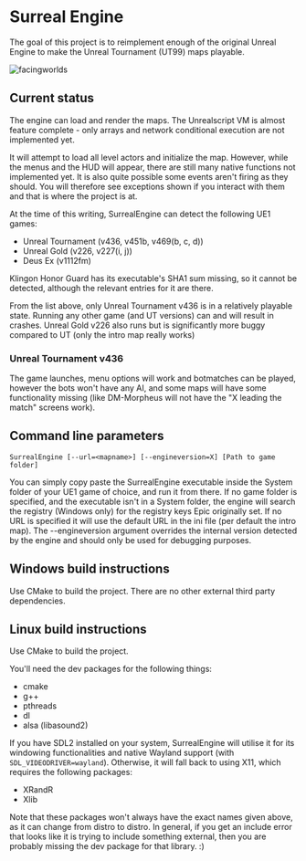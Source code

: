 # Surreal Engine

The goal of this project is to reimplement enough of the original Unreal Engine to make the Unreal Tournament (UT99) maps playable.

![facingworlds](https://user-images.githubusercontent.com/5136903/125014285-afc65580-e06d-11eb-80c0-0a1992a7d0ff.jpg)

## Current status

The engine can load and render the maps. The Unrealscript VM is almost feature complete - only arrays and network conditional execution are not implemented yet.

It will attempt to load all level actors and initialize the map. However, while the menus and the HUD will appear, there are still many native functions not implemented yet. It is also quite possible some events aren't firing as they should. You will therefore see exceptions shown if you interact with them and that is where the project is at.

At the time of this writing, SurrealEngine can detect the following UE1 games:

* Unreal Tournament (v436, v451b, v469(b, c, d))
* Unreal Gold (v226, v227(i, j))
* Deus Ex (v1112fm)

Klingon Honor Guard has its executable's SHA1 sum missing, so it cannot be detected, although the relevant entries for it are there.

From the list above, only Unreal Tournament v436 is in a relatively playable state. Running any other game (and UT versions) can and will result in crashes. Unreal Gold v226 also runs but is significantly more buggy compared to UT (only the intro map really works)

### Unreal Tournament v436

The game launches, menu options will work and botmatches can be played, however the bots won't have any AI, and some maps will have some functionality missing (like DM-Morpheus will not have the "X leading the match" screens work).

## Command line parameters

`SurrealEngine [--url=<mapname>] [--engineversion=X] [Path to game folder]`

You can simply copy paste the SurrealEngine executable inside the System folder of your UE1 game of choice, and run it from there. If no game folder is specified, and the executable isn't in a System folder, the engine will search the registry (Windows only) for the registry keys Epic originally set. If no URL is specified it will use the default URL in the ini file (per default the intro map). The --engineversion argument overrides the internal version detected by the engine and should only be used for debugging purposes.

## Windows build instructions

Use CMake to build the project. There are no other external third party dependencies.

## Linux build instructions

Use CMake to build the project.

You'll need the dev packages for the following things:

* cmake
* g++
* pthreads
* dl
* alsa (libasound2)

If you have SDL2 installed on your system, SurrealEngine will utilise it for its windowing functionalities and native Wayland support (with `SDL_VIDEODRIVER=wayland`). Otherwise, it will fall back to using X11, which requires the following packages:

* XRandR
* Xlib

Note that these packages won't always have the exact names given above, as it can change from distro to distro. In general, if you get an include error that looks like it is trying to include something external, then you are probably missing the dev package for that library. :)

